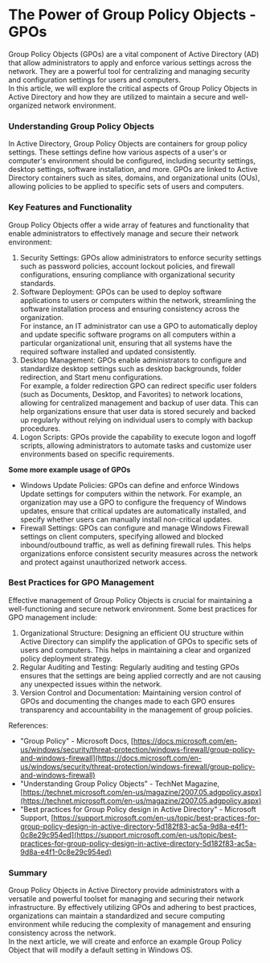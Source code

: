 # The Power of Group Policy Objects - GPOs

Group Policy Objects (GPOs) are a vital component of Active Directory (AD) that allow administrators to apply and enforce various settings across the network. They are a powerful tool for centralizing and managing security and configuration settings for users and computers.\
In this article, we will explore the critical aspects of Group Policy Objects in Active Directory and how they are utilized to maintain a secure and well-organized network environment.

### Understanding Group Policy Objects

In Active Directory, Group Policy Objects are containers for group policy settings. These settings define how various aspects of a user's or computer's environment should be configured, including security settings, desktop settings, software installation, and more. GPOs are linked to Active Directory containers such as sites, domains, and organizational units (OUs), allowing policies to be applied to specific sets of users and computers.

### Key Features and Functionality

Group Policy Objects offer a wide array of features and functionality that enable administrators to effectively manage and secure their network environment:

1. Security Settings: GPOs allow administrators to enforce security settings such as password policies, account lockout policies, and firewall configurations, ensuring compliance with organizational security standards.
2. Software Deployment: GPOs can be used to deploy software applications to users or computers within the network, streamlining the software installation process and ensuring consistency across the organization.\
   For instance, an IT administrator can use a GPO to automatically deploy and update specific software programs on all computers within a particular organizational unit, ensuring that all systems have the required software installed and updated consistently.
3. Desktop Management: GPOs enable administrators to configure and standardize desktop settings such as desktop backgrounds, folder redirection, and Start menu configurations.\
   For example, a folder redirection GPO can redirect specific user folders (such as Documents, Desktop, and Favorites) to network locations, allowing for centralized management and backup of user data. This can help organizations ensure that user data is stored securely and backed up regularly without relying on individual users to comply with backup procedures.
4. Logon Scripts: GPOs provide the capability to execute logon and logoff scripts, allowing administrators to automate tasks and customize user environments based on specific requirements.

**Some more example usage of GPOs**

* Windows Update Policies: GPOs can define and enforce Windows Update settings for computers within the network. For example, an organization may use a GPO to configure the frequency of Windows updates, ensure that critical updates are automatically installed, and specify whether users can manually install non-critical updates.
* Firewall Settings: GPOs can configure and manage Windows Firewall settings on client computers, specifying allowed and blocked inbound/outbound traffic, as well as defining firewall rules. This helps organizations enforce consistent security measures across the network and protect against unauthorized network access.

### Best Practices for GPO Management

Effective management of Group Policy Objects is crucial for maintaining a well-functioning and secure network environment. Some best practices for GPO management include:

1. Organizational Structure: Designing an efficient OU structure within Active Directory can simplify the application of GPOs to specific sets of users and computers. This helps in maintaining a clear and organized policy deployment strategy.
2. Regular Auditing and Testing: Regularly auditing and testing GPOs ensures that the settings are being applied correctly and are not causing any unexpected issues within the network.
3. Version Control and Documentation: Maintaining version control of GPOs and documenting the changes made to each GPO ensures transparency and accountability in the management of group policies.

References:

* "Group Policy" - Microsoft Docs, [https://docs.microsoft.com/en-us/windows/security/threat-protection/windows-firewall/group-policy-and-windows-firewall](https://docs.microsoft.com/en-us/windows/security/threat-protection/windows-firewall/group-policy-and-windows-firewall)
* "Understanding Group Policy Objects" - TechNet Magazine, [https://technet.microsoft.com/en-us/magazine/2007.05.adgpolicy.aspx](https://technet.microsoft.com/en-us/magazine/2007.05.adgpolicy.aspx)
* "Best practices for Group Policy design in Active Directory" - Microsoft Support, [https://support.microsoft.com/en-us/topic/best-practices-for-group-policy-design-in-active-directory-5d182f83-ac5a-9d8a-e4f1-0c8e29c954ed](https://support.microsoft.com/en-us/topic/best-practices-for-group-policy-design-in-active-directory-5d182f83-ac5a-9d8a-e4f1-0c8e29c954ed)

### Summary

Group Policy Objects in Active Directory provide administrators with a versatile and powerful toolset for managing and securing their network infrastructure. By effectively utilizing GPOs and adhering to best practices, organizations can maintain a standardized and secure computing environment while reducing the complexity of management and ensuring consistency across the network.\
In the next article, we will create and enforce an example Group Policy Object that will modify a default setting in Windows OS.
